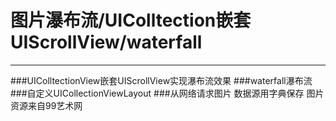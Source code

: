 图片瀑布流/UIColltection嵌套UIScrollView/waterfall
=
-------------
###UIColltectionView嵌套UIScrollView实现瀑布流效果
###waterfall瀑布流
###自定义UICollectionViewLayout
###从网络请求图片 数据源用字典保存
图片资源来自99艺术网
